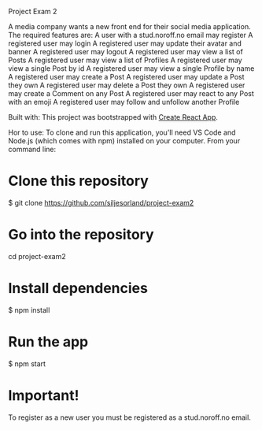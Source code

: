 Project Exam 2

A media company wants a new front end for their social media application. 
The required features are: 
A user with a stud.noroff.no email may register
A registered user may login
A registered user may update their avatar and banner
A registered user may logout
A registered user may view a list of Posts
A registered user may view a list of Profiles
A registered user may view a single Post by id
A registered user may view a single Profile by name
A registered user may create a Post
A registered user may update a Post they own
A registered user may delete a Post they own
A registered user may create a Comment on any Post
A registered user may react to any Post with an emoji
A registered user may follow and unfollow another Profile


Built with:
This project was bootstrapped with [Create React App](https://github.com/facebook/create-react-app).

Hor to use:
To clone and run this application, you'll need VS Code and Node.js (which comes with npm) installed on your computer. From your command line:

# Clone this repository
$ git clone https://github.com/siljesorland/project-exam2

# Go into the repository
cd project-exam2

# Install dependencies
$ npm install

# Run the app
$ npm start

# Important!
To register as a new user you must be registered as a stud.noroff.no email.



